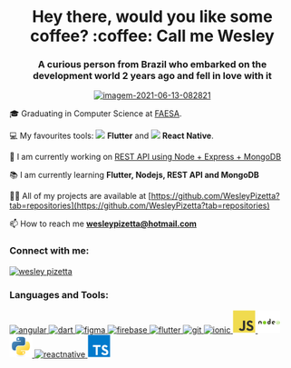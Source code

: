 <h1 align="center">Hey there, would you like some coffee? :coffee: Call me Wesley</h1>
<h3 align="center">A curious person from Brazil who embarked on the development world 2 years ago and fell in love with it</h3>

<p align="center">
<a href="https://ibb.co/SfCzQq3"><img src="https://i.ibb.co/5KHPYqR/imagem-2021-06-13-082821.png" alt="imagem-2021-06-13-082821" border="0"></a>
</p>

:mortar_board: Graduating in Computer Science at [FAESA](https://www.faesa.br).

💻 My favourites tools: <img src="https://cdn.iconscout.com/icon/free/png-512/flutter-2038877-1720090.png" width="20"/> <b> Flutter</b> and <img src="https://i.ibb.co/4RHMmLQ/react.png" width="20"/> <b>React Native</b>. 

🔭 I am currently working on [REST API using Node + Express + MongoDB](https://github.com/WesleyPizetta/node-auth-api)


:books: I am currently learning **Flutter, Nodejs, REST API and MongoDB**

👨‍💻 All of my projects are available at [https://github.com/WesleyPizetta?tab=repositories](https://github.com/WesleyPizetta?tab=repositories)

📫 How to reach me **wesleypizetta@hotmail.com**

<h3 align="left">Connect with me:</h3>
<p align="left">

<a href="https://www.linkedin.com/in/wesley-pizetta-329606190/" target="blank"><img align="center" src="https://raw.githubusercontent.com/rahuldkjain/github-profile-readme-generator/master/src/images/icons/Social/linked-in-alt.svg" alt="wesley pizetta" height="30" width="30" /></a>
</p>

<h3 align="left">Languages and Tools:</h3>
<p align="left"> <a href="https://angular.io" target="_blank"> <img src="https://angular.io/assets/images/logos/angular/angular.svg" alt="angular" width="40" height="40"/> </a> <a href="https://dart.dev" target="_blank"> <img src="https://www.vectorlogo.zone/logos/dartlang/dartlang-icon.svg" alt="dart" width="40" height="40"/> </a> 
<a href="https://www.figma.com/" target="_blank"> <img src="https://www.vectorlogo.zone/logos/figma/figma-icon.svg" alt="figma" width="40" height="40"/> </a> <a href="https://firebase.google.com/" target="_blank"> <img src="https://www.vectorlogo.zone/logos/firebase/firebase-icon.svg" alt="firebase" width="40" height="40"/> </a> <a href="https://flutter.dev" target="_blank"> <img src="https://www.vectorlogo.zone/logos/flutterio/flutterio-icon.svg" alt="flutter" width="40" height="40"/> </a> <a href="https://git-scm.com/" target="_blank"> <img src="https://www.vectorlogo.zone/logos/git-scm/git-scm-icon.svg" alt="git" width="40" height="40"/> </a> <a href="https://ionicframework.com" target="_blank"> <img src="https://upload.wikimedia.org/wikipedia/commons/d/d1/Ionic_Logo.svg" alt="ionic" width="40" height="40"/> </a> <a href="https://developer.mozilla.org/en-US/docs/Web/JavaScript" target="_blank"> <img src="https://raw.githubusercontent.com/devicons/devicon/master/icons/javascript/javascript-original.svg" alt="javascript" width="40" height="40"/> </a> <a href="https://nodejs.org" target="_blank"> <img src="https://raw.githubusercontent.com/devicons/devicon/master/icons/nodejs/nodejs-original-wordmark.svg" alt="nodejs" width="40" height="40"/> </a> <a href="https://www.python.org" target="_blank"> <img src="https://raw.githubusercontent.com/devicons/devicon/master/icons/python/python-original.svg" alt="python" width="40" height="40"/> </a> <a href="https://reactnative.dev/" target="_blank"> <img src="https://reactnative.dev/img/header_logo.svg" alt="reactnative" width="40" height="40"/> </a> <a href="https://www.typescriptlang.org/" target="_blank"> <img src="https://raw.githubusercontent.com/devicons/devicon/master/icons/typescript/typescript-original.svg" alt="typescript" width="40" height="40"/> </a> </p>
